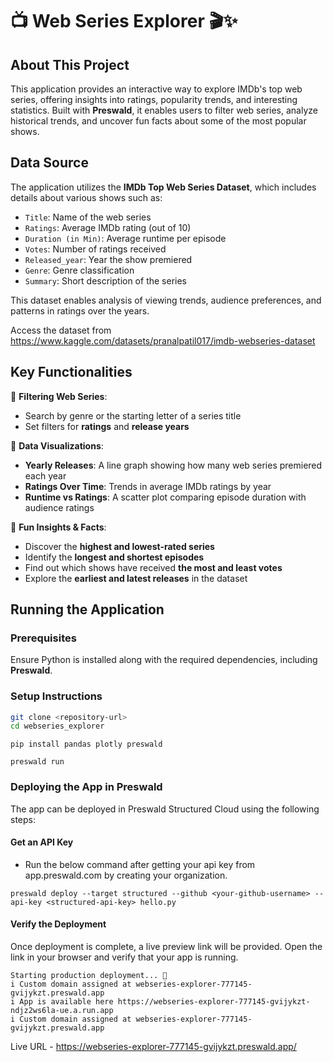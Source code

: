 # 📺 Web Series Explorer 🎬✨


## About This Project  
This application provides an interactive way to explore IMDb's top web series, offering insights into ratings, popularity trends, and interesting statistics. Built with **Preswald**, it enables users to filter web series, analyze historical trends, and uncover fun facts about some of the most popular shows.

## Data Source  
The application utilizes the **IMDb Top Web Series Dataset**, which includes details about various shows such as:

- `Title`: Name of the web series
- `Ratings`: Average IMDb rating (out of 10)
- `Duration (in Min)`: Average runtime per episode
- `Votes`: Number of ratings received
- `Released_year`: Year the show premiered
- `Genre`: Genre classification
- `Summary`: Short description of the series

This dataset enables analysis of viewing trends, audience preferences, and patterns in ratings over the years.

Access the dataset from https://www.kaggle.com/datasets/pranalpatil017/imdb-webseries-dataset

## Key Functionalities  
🔹 **Filtering Web Series**:  
- Search by genre or the starting letter of a series title  
- Set filters for **ratings** and **release years**  

🔹 **Data Visualizations**:  
- **Yearly Releases**: A line graph showing how many web series premiered each year  
- **Ratings Over Time**: Trends in average IMDb ratings by year  
- **Runtime vs Ratings**: A scatter plot comparing episode duration with audience ratings  

🔹 **Fun Insights & Facts**:  
- Discover the **highest and lowest-rated series**  
- Identify the **longest and shortest episodes**  
- Find out which shows have received **the most and least votes**  
- Explore the **earliest and latest releases** in the dataset  

## Running the Application  

### Prerequisites  
Ensure Python is installed along with the required dependencies, including **Preswald**.  

### Setup Instructions  
```bash
git clone <repository-url>  
cd webseries_explorer  
```

```
pip install pandas plotly preswald
```

```
preswald run
```



### Deploying the App in Preswald

The app can be deployed in Preswald Structured Cloud using the following steps:

#### Get an API Key

-  Run the below command after getting your api key from app.preswald.com by creating your organization. 

```
preswald deploy --target structured --github <your-github-username> --api-key <structured-api-key> hello.py
```

#### Verify the Deployment

Once deployment is complete, a live preview link will be provided.
Open the link in your browser and verify that your app is running.

```
Starting production deployment... 🚀
i Custom domain assigned at webseries-explorer-777145-gvijykzt.preswald.app
i App is available here https://webseries-explorer-777145-gvijykzt-ndjz2ws6la-ue.a.run.app
i Custom domain assigned at webseries-explorer-777145-gvijykzt.preswald.app
```


Live URL - https://webseries-explorer-777145-gvijykzt.preswald.app/